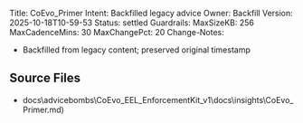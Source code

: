 Title: CoEvo_Primer
Intent: Backfilled legacy advice
Owner: Backfill
Version: 2025-10-18T10-59-53
Status: settled
Guardrails:
  MaxSizeKB: 256
  MaxCadenceMins: 30
  MaxChangePct: 20
Change-Notes:
  - Backfilled from legacy content; preserved original timestamp

## Source Files
- docs\advicebombs\CoEvo_EEL_EnforcementKit_v1\docs\insights\CoEvo_Primer.md)

